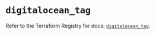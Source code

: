 # `digitalocean_tag`

Refer to the Terraform Registry for docs: [`digitalocean_tag`](https://registry.terraform.io/providers/digitalocean/digitalocean/2.61.0/docs/resources/tag).
